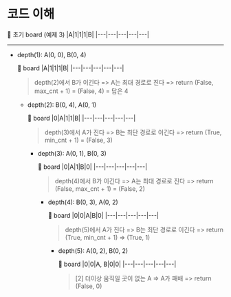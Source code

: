 # 코드 이해

🧮 초기 board (예제 3)
|A|1|1|1|B|
|---|---|---|---|---|

-----------

- depth(1): A(0, 0), B(0, 4)

    🧮 board
    |A|1|1|1|B|
    |---|---|---|---|---|

    > depth(2)에서 B가 이긴다 => A는 최대 경로로 진다 => return (False, max_cnt + 1) = (False, 4) = 답은 4


    - depth(2): B(0, 4), A(0, 1)

        🧮 board
        |0|A|1|1|B|
        |---|---|---|---|---|

        > depth(3)에서 A가 진다 => B는 최단 경로로 이긴다 => return (True, min_cnt + 1) = (False, 3)

        - depth(3): A(0, 1), B(0, 3)
        
            🧮 board
            |0|A|1|B|0|
            |---|---|---|---|---|

            > depth(4)에서 B가 이긴다 => A는 최대 경로로 진다 => return (False, max_cnt + 1) = (False, 2)

            - depth(4): B(0, 3), A(0, 2)

                🧮 board
                |0|0|A|B|0|
                |---|---|---|---|---|

                > depth(5)에서 A가 진다 => B는 최단 경로로 이긴다 => return (True, min_cnt + 1) => (True, 1)

                - depth(5): A(0, 2), B(0, 2)

                    🧮 board
                    |0|0|A, B|0|0|
                    |---|---|---|---|---|

                    > [2] 더이상 움직일 곳이 없는 A => A가 패배 =>
                    return (False, 0)